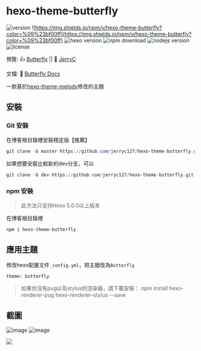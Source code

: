 # hexo-theme-butterfly

![version](https://img.shields.io/github/package-json/v/jerryc127/hexo-theme-butterfly)
![https://img.shields.io/npm/v/hexo-theme-butterfly?color=%09%23bf00ff](https://img.shields.io/npm/v/hexo-theme-butterfly?color=%09%23bf00ff)
![hexo version](https://img.shields.io/badge/hexo-4.0+-0e83c)
![npm download](https://img.shields.io/npm/dw/hexo-theme-butterfly?color=green)
![nodejs version](https://img.shields.io/badge/node.js-8.0+-yellow)
![license](https://img.shields.io/github/license/jerryc127/hexo-theme-butterfly?color=FF5531)


預覽: 👍 [Butterfly](https://demo.jerryc.me/)  ||  🤞 [JerryC](https://jerryc.me/)

文檔: 📖 [Butterfly Docs](https://demo.jerryc.me/posts/21cfbf15/)

一款基於[hexo-theme-melody](https://github.com/Molunerfinn/hexo-theme-melody)修改的主題

## 安裝

### Git 安裝

在博客根目錄裡安裝穩定版【推薦】

```powershell
git clone -b master https://github.com/jerryc127/hexo-theme-butterfly.git themes/butterfly
```

如果想要安裝比較新的dev分支，可以

```powershell
git clone -b dev https://github.com/jerryc127/hexo-theme-butterfly.git themes/butterfly
```

### npm 安裝

> 此方法只支持Hexo 5.0.0以上版本

在博客根目錄裡

```powershell
npm i hexo-theme-butterfly
```

## 應用主題
修改hexo配置文件`_config.yml`，把主題改為`Butterfly`

```
theme: butterfly
```

>如果你沒有pug以及stylus的渲染器，請下載安裝： npm install hexo-renderer-pug hexo-renderer-stylus --save

## 截圖

![image](https://user-images.githubusercontent.com/16351105/58887365-1272f780-8718-11e9-9329-3292c6ba20d4.png)
![image](https://user-images.githubusercontent.com/16351105/58887457-3cc4b500-8718-11e9-9417-2bdea603c92e.png)

![](https://user-images.githubusercontent.com/16351105/69338594-7d03f980-0c9e-11ea-8b64-7f165e6508e2.png)